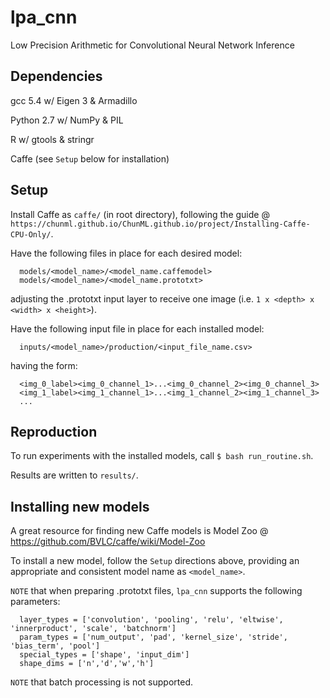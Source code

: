 # lpa_cnn
Low Precision Arithmetic for Convolutional Neural Network Inference

## **Dependencies**

gcc 5.4 w/ Eigen 3 & Armadillo

Python 2.7 w/ NumPy & PIL

R w/ gtools & stringr

Caffe (see `Setup` below for installation)

## **Setup**

Install Caffe as `caffe/` (in root directory), following the guide @ `https://chunml.github.io/ChunML.github.io/project/Installing-Caffe-CPU-Only/`.

Have the following files in place for each desired model:

      models/<model_name>/<model_name.caffemodel>
      models/<model_name>/<model_name.prototxt>
      
adjusting the .prototxt input layer to receive one image (i.e. `1 x <depth> x <width> x <height>`).

Have the following input file in place for each installed model:

      inputs/<model_name>/production/<input_file_name.csv>

having the form:
  
      <img_0_label><img_0_channel_1>...<img_0_channel_2><img_0_channel_3>
      <img_1_label><img_1_channel_1>...<img_1_channel_2><img_1_channel_3>
      ...

## **Reproduction**

To run experiments with the installed models, call `$ bash run_routine.sh`.

Results are written to `results/`.

## **Installing new models**

A great resource for finding new Caffe models is Model Zoo @ https://github.com/BVLC/caffe/wiki/Model-Zoo

To install a new model, follow the `Setup` directions above, providing an appropriate and consistent model name as `<model_name>`.

`NOTE` that when preparing .prototxt files, `lpa_cnn` supports the following parameters:

      layer_types = ['convolution', 'pooling', 'relu', 'eltwise', 'innerproduct', 'scale', 'batchnorm']
      param_types = ['num_output', 'pad', 'kernel_size', 'stride', 'bias_term', 'pool']
      special_types = ['shape', 'input_dim']
      shape_dims = ['n','d','w','h']

`NOTE` that batch processing is not supported.
